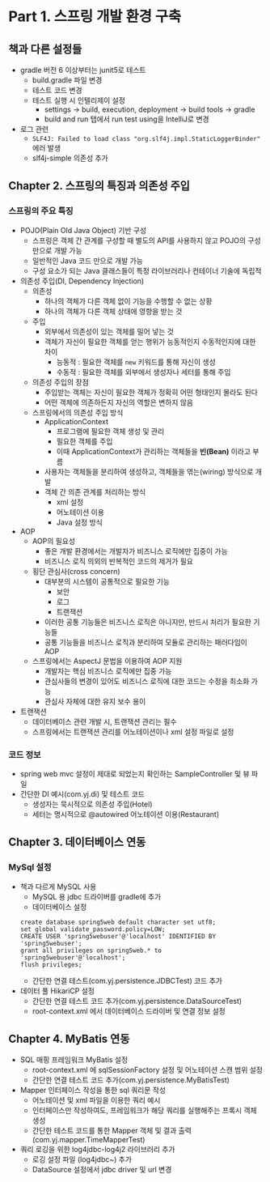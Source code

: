 # Part 1. 스프링 개발 환경 구축

## 책과 다른 설정들
* gradle 버전 6 이상부터는 junit5로 테스트
  * build.gradle 파일 변경
  * 테스트 코드 변경
  * 테스트 실행 시 인텔리제이 설정
    * settings -> build, execution, deployment -> build tools -> gradle
    * build and run 탭에서 run test using을 IntelliJ로 변경
* 로그 관련
  * `SLF4J: Failed to load class "org.slf4j.impl.StaticLoggerBinder"` 에러 발생
  * slf4j-simple 의존성 추가

## Chapter 2. 스프링의 특징과 의존성 주입
### 스프링의 주요 특징
* POJO(Plain Old Java Object) 기반 구성
  * 스프링은 객체 간 관계를 구성할 때 별도의 API를 사용하지 않고 POJO의 구성만으로 개발 가능
  * 일반적인 Java 코드 만으로 개발 가능
  * 구성 요소가 되는 Java 클래스들이 특정 라이브러리나 컨테이너 기술에 독립적
* 의존성 주입(DI, Dependency Injection)
  * 의존성
    * 하나의 객체가 다른 객체 없이 기능을 수행할 수 없는 상황
    * 하나의 객체가 다른 객체 상태에 영향을 받는 것
  * 주입
    * 외부에서 의존성이 있는 객체를 밀어 넣는 것
    * 객체가 자신이 필요한 객체를 얻는 행위가 능동적인지 수동적인지에 대한 차이
      * 능동적 : 필요한 객체를 `new` 키워드를 통해 자신이 생성
      * 수동적 : 필요한 객체를 외부에서 생성자나 세터를 통해 주입
  * 의존성 주입의 장점
    * 주입받는 객체는 자신이 필요한 객체가 정확히 어떤 형태인지 몰라도 된다
    * 어떤 객체에 의존하든지 자신의 역할은 변하지 않음
  * 스프링에서의 의존성 주입 방식
    * ApplicationContext
      * 프로그램에 필요한 객체 생성 및 관리
      * 필요한 객체를 주입
      * 이때 ApplicationContext가 관리하는 객체들을 **빈(Bean)** 이라고 부름
    * 사용자는 객체들을 분리하여 생성하고, 객체들을  엮는(wiring) 방식으로 개발
    * 객체 간 의존 관계를 처리하는 방식
      * xml 설정
      * 어노테이션 이용
      * Java 설정 방식
* AOP
  * AOP의 필요성
    * 좋은 개발 환경에서는 개발자가 비즈니스 로직에만 집중이 가능
    * 비즈니스 로직 의외의 반복적인 코드의 제거가 필요
  * 횡단 관심사(cross concern)
    * 대부분의 시스템이 공통적으로 필요한 기능
      * 보안
      * 로그
      * 트랜잭션
    * 이러한 공통 기능들은 비즈니스 로직은 아니지만, 반드시 처리가 필요한 기능들
    * 공통 기능들을 비즈니스 로직과 분리하여 모듈로 관리하는 패러다임이 AOP
  * 스프링에서는 AspectJ 문법을 이용하여 AOP 지원
    * 개발자는 핵심 비즈니스 로직에만 집중 가능
    * 관심사들의 변경이 있어도 비즈니스 로직에 대한 코드는 수정을 최소화 가능
    * 관심사 자체에 대한 유지 보수 용이
* 트랜잭션
  * 데이터베이스 관련 개발 시, 트랜잭션 관리는 필수
  * 스프링에서는 트랜잭션 관리를 어노테이션이나 xml 설정 파일로 설정

### 코드 정보
* spring web mvc 설정이 제대로 되었는지 확인하는 SampleController 및 뷰 파일
* 간단한 DI 예시(com.yj.di) 및 테스트 코드
  * 생성자는 묵시적으로 의존성 주입(Hotel)
  * 세터는 명시적으로 @autowired 어노테이션 이용(Restaurant)


## Chapter 3. 데이터베이스 연동
### MySql 설정
* 책과 다르게 MySQL 사용
  * MySQL 용 jdbc 드라이버를 gradle에 추가
  * 데이터베이스 설정
  ```
  create database spring5web default character set utf8;
  set global validate_password.policy=LOW;
  CREATE USER 'spring5webuser'@'localhost' IDENTIFIED BY 'spring5webuser';
  grant all privileges on spring5web.* to 'spring5webuser'@'localhost';
  flush privileges;
  ```
  * 간단한 연결 테스트(com.yj.persistence.JDBCTest) 코드 추가
* 데이터 풀 HikariCP 설정
  * 간단한 연결 테스트 코드 추가(com.yj.persistence.DataSourceTest)
  * root-context.xml 에서 데이터베이스 드라이버 및 연결 정보 설정


## Chapter 4. MyBatis 연동
* SQL 매핑 프레임워크 MyBatis 설정
  * root-context.xml 에 sqlSessionFactory 설정 및 어노테이션 스캔 범위 설정
  * 간단한 연결 테스트 코드 추가(com.yj.persistence.MyBatisTest)
* Mapper 인터페이스 작성을 통한 sql 쿼리문 작성
  * 어노테이션 및 xml 파일을 이용한 쿼리 예시 
  * 인터페이스만 작성하여도, 프레임워크가 해당 쿼리를 실행해주는 프록시 객체 생성
  * 간단한 테스트 코드를 통한 Mapper 객체 및 결과 출력(com.yj.mapper.TimeMapperTest)
* 쿼리 로깅을 위한 log4jdbc-log4j2 라이브러리 추가
  * 로깅 설정 파일 (log4jdbc~) 추가
  * DataSource 설정에서 jdbc driver 및 url 변경